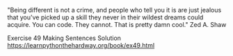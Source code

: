 "Being different is not a crime, and people who tell you it is are just jealous that you've picked up a skill they never in their wildest dreams could acquire. You can code. They cannot. That is pretty damn cool." Zed A. Shaw

Exercise 49 Making Sentences Solution https://learnpythonthehardway.org/book/ex49.html
